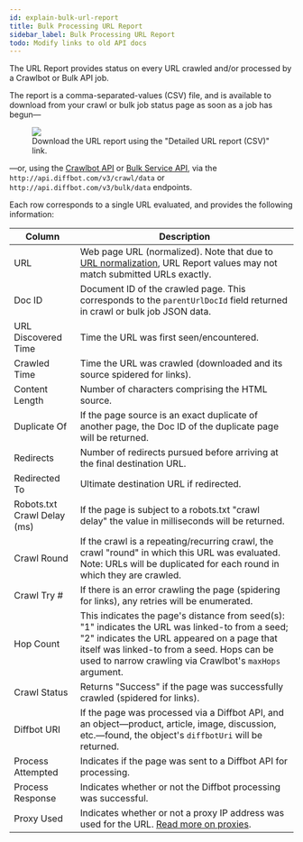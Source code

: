 ```yaml
---
id: explain-bulk-url-report
title: Bulk Processing URL Report
sidebar_label: Bulk Processing URL Report
todo: Modify links to old API docs
---
```


<div id="docBody">
<p>The URL Report provides status on every URL crawled and/or processed by a Crawlbot or Bulk API job.</p>

<p>The report is a comma-separated-values (CSV) file, and is available to download from your crawl or bulk job status page as soon as a job has begun—</p>

<figure>
<div>
<img src="/docs/img/url_report.png">
</div>
<figcaption>Download the URL report using the "Detailed URL report (CSV)" link.</figcaption>
</figure>

<p>—or, using the <a href="api-crawlbot-api">Crawlbot API</a> or <a href="api-bulk">Bulk Service API</a>, via the <code>http://api.diffbot.com/v3/crawl/data</code> or <code>http://api.diffbot.com/v3/bulk/data</code> endpoints.</p>

<p>Each row corresponds to a single URL evaluated, and provides the following information:</p>
<table class="controls table table-bordered urls">
<thead><tr>
<th>Column</th>
<th>Description</th>
</tr></thead>
<tr>
<td>URL</td>
<td>Web page URL (normalized). Note that due to <a href="https://en.wikipedia.org/wiki/URL_normalization">URL normalization</a>, URL Report values may not match submitted URLs exactly.</td>
</tr>
<tr>
<td>Doc ID</td>
<td>Document ID of the crawled page. This corresponds to the <code>parentUrlDocId</code> field returned in crawl or bulk job JSON data.</td>
</tr>
<tr>
<td>URL Discovered Time</td>
<td>Time the URL was first seen/encountered.</td>
</tr>
<tr>
<td>Crawled Time</td>
<td>Time the URL was crawled (downloaded and its source spidered for links).</td>
</tr>
<tr>
<td>Content Length</td>
<td>Number of characters comprising the HTML source.</td>
</tr>
<tr>
<td>Duplicate Of</td>
<td>If the page source is an exact duplicate of another page, the Doc ID of the duplicate page will be returned.</td>
</tr>
<tr>
<td>Redirects</td>
<td>Number of redirects pursued before arriving at the final destination URL.</td>
</tr>
<tr>
<td>Redirected To</td>
<td>Ultimate destination URL if redirected.</td>
</tr>
<tr>
<td>Robots.txt Crawl Delay (ms)</td>
<td>If the page is subject to a robots.txt "crawl delay" the value in milliseconds will be returned.</td>
</tr>
<tr>
<td>Crawl Round</td>
<td>If the crawl is a repeating/recurring crawl, the crawl "round" in which this URL was evaluated. Note: URLs will be duplicated for each round in which they are crawled.</td>
</tr>
<tr>
<td>Crawl Try #</td>
<td>If there is an error crawling the page (spidering for links), any retries will be enumerated.</td>
</tr>
<tr>
<td>Hop Count</td>
<td>This indicates the page's distance from seed(s): "1" indicates the URL was linked-to from a seed; "2" indicates the URL appeared on a page that itself was linked-to from a seed. Hops can be used to narrow crawling via Crawlbot's <code>maxHops</code> argument.</td>
</tr>
<tr>
<td>Crawl Status</td>
<td>Returns "Success" if the page was successfully crawled (spidered for links).</td>
</tr>
<tr>
<td>Diffbot URI</td>
<td>If the page was processed via a Diffbot API, and an object—product, article, image, discussion, etc.—found, the object's <code>diffbotUri</code> will be returned.</td>
</tr>
<tr>
<td>Process Attempted</td>
<td>Indicates if the page was sent to a Diffbot API for processing.</td>
</tr>
<tr>
<td>Process Response</td>
<td>Indicates whether or not the Diffbot processing was successful.</td>
</tr>
<tr>
<td>Proxy Used</td>
<td>Indicates whether or not a proxy IP address was used for the URL. <a href="explain-using-different-proxies">Read more on proxies</a>.</td>
</tr>
</table>

</div>